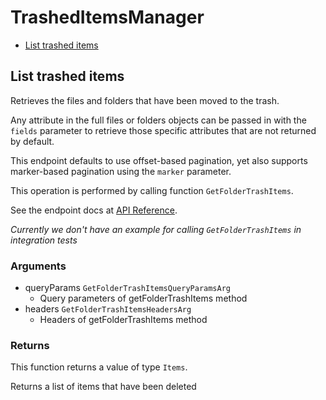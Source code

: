 # TrashedItemsManager


- [List trashed items](#list-trashed-items)

## List trashed items

Retrieves the files and folders that have been moved
to the trash.

Any attribute in the full files or folders objects can be passed
in with the `fields` parameter to retrieve those specific
attributes that are not returned by default.

This endpoint defaults to use offset-based pagination, yet also supports
marker-based pagination using the `marker` parameter.

This operation is performed by calling function `GetFolderTrashItems`.

See the endpoint docs at
[API Reference](https://developer.box.com/reference/get-folders-trash-items/).

*Currently we don't have an example for calling `GetFolderTrashItems` in integration tests*

### Arguments

- queryParams `GetFolderTrashItemsQueryParamsArg`
  - Query parameters of getFolderTrashItems method
- headers `GetFolderTrashItemsHeadersArg`
  - Headers of getFolderTrashItems method


### Returns

This function returns a value of type `Items`.

Returns a list of items that have been deleted


